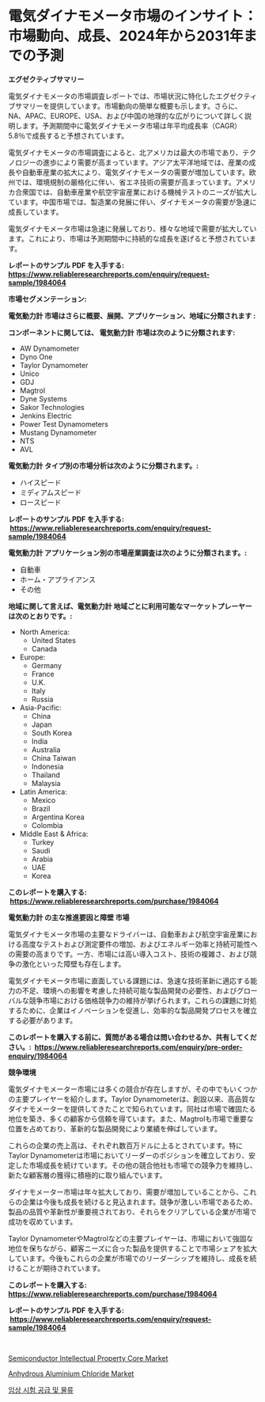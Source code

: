 <p><h1>電気ダイナモメータ市場のインサイト：市場動向、成長、2024年から2031年までの予測</h1></p><p><strong>エグゼクティブサマリー</strong></p>
<p><p>電気ダイナモメータの市場調査レポートでは、市場状況に特化したエグゼクティブサマリーを提供しています。市場動向の簡単な概要も示します。さらに、NA、APAC、EUROPE、USA、および中国の地理的な広がりについて詳しく説明します。予測期間中に電気ダイナモメータ市場は年平均成長率（CAGR）5.8％で成長すると予想されています。</p><p>電気ダイナモメータの市場調査によると、北アメリカは最大の市場であり、テクノロジーの進歩により需要が高まっています。アジア太平洋地域では、産業の成長や自動車産業の拡大により、電気ダイナモメータの需要が増加しています。欧州では、環境規制の厳格化に伴い、省エネ技術の需要が高まっています。アメリカ合衆国では、自動車産業や航空宇宙産業における機械テストのニーズが拡大しています。中国市場では、製造業の発展に伴い、ダイナモメータの需要が急速に成長しています。</p><p>電気ダイナモメータ市場は急速に発展しており、様々な地域で需要が拡大しています。これにより、市場は予測期間中に持続的な成長を遂げると予想されています。</p></p>
<p><strong>レポートのサンプル PDF を入手する: <a href="https://www.reliableresearchreports.com/enquiry/request-sample/1984064">https://www.reliableresearchreports.com/enquiry/request-sample/1984064</a></strong></p>
<p><strong>市場セグメンテーション:</strong></p>
<p><strong> 電気動力計 市場はさらに概要、展開、アプリケーション、地域に分類されます :</strong></p>
<p><strong>コンポーネントに関しては、 電気動力計 市場は次のように分類されます: &nbsp;</strong></p>
<p><ul><li>AW Dynamometer</li><li>Dyno One</li><li>Taylor Dynamometer</li><li>Unico</li><li>GDJ</li><li>Magtrol</li><li>Dyne Systems</li><li>Sakor Technologies</li><li>Jenkins Electric</li><li>Power Test Dynamometers</li><li>Mustang Dynamometer</li><li>NTS</li><li>AVL</li></ul></p>
<p><strong> 電気動力計 タイプ別の市場分析は次のように分類されます。:</strong></p>
<p><ul><li>ハイスピード</li><li>ミディアムスピード</li><li>ロースピード</li></ul></p>
<p><strong>レポートのサンプル PDF を入手する: &nbsp;<a href="https://www.reliableresearchreports.com/enquiry/request-sample/1984064">https://www.reliableresearchreports.com/enquiry/request-sample/1984064</a></strong></p>
<p><strong> 電気動力計 アプリケーション別の市場産業調査は次のように分類されます。:</strong></p>
<p><ul><li>自動車</li><li>ホーム・アプライアンス</li><li>その他</li></ul></p>
<p><strong>地域に関して言えば、電気動力計 地域ごとに利用可能なマーケットプレーヤーは次のとおりです。:</strong></p>
<p><ul>
    <li>
        North America:
        <ul>
            <li>United States</li>
            <li>Canada</li>
        </ul>
    </li>
    <li>
        Europe:
        <ul>
            <li>Germany</li>
            <li>France</li>
            <li>U.K.</li>
            <li>Italy</li>
            <li>Russia</li>
        </ul>
    </li>
    <li>
        Asia-Pacific:
        <ul>
            <li>China</li>
            <li>Japan</li>
            <li>South Korea</li>
            <li>India</li>
            <li>Australia</li>
            <li>China Taiwan</li>
            <li>Indonesia</li>
            <li>Thailand</li>
            <li>Malaysia</li>
        </ul>
    </li>
    <li>
        Latin America:
        <ul>
            <li>Mexico</li>
            <li>Brazil</li>
            <li>Argentina Korea</li>
            <li>Colombia</li>
        </ul>
    </li>
    <li>
        Middle East & Africa:
        <ul>
            <li>Turkey</li>
            <li>Saudi</li>
            <li>Arabia</li>
            <li>UAE</li>
            <li>Korea</li>
        </ul>
    </li>
    </ul></p>
<p><strong>このレポートを購入する: &nbsp;<a href="https://www.reliableresearchreports.com/purchase/1984064">https://www.reliableresearchreports.com/purchase/1984064</a></strong></p>
<p><strong>電気動力計 の主な推進要因と障壁 市場</strong></p>
<p><p>電気ダイナモメータ市場の主要なドライバーは、自動車および航空宇宙産業における高度なテストおよび測定要件の増加、およびエネルギー効率と持続可能性への需要の高まりです。一方、市場には高い導入コスト、技術の複雑さ、および競争の激化といった障壁も存在します。</p><p>電気ダイナモメータ市場に直面している課題には、急速な技術革新に適応する能力の不足、環境への影響を考慮した持続可能な製品開発の必要性、およびグローバルな競争市場における価格競争力の維持が挙げられます。これらの課題に対処するために、企業はイノベーションを促進し、効率的な製品開発プロセスを確立する必要があります。</p></p>
<p><strong>このレポートを購入する前に、質問がある場合は問い合わせるか、共有してください。:&nbsp; <a href="https://www.reliableresearchreports.com/enquiry/pre-order-enquiry/1984064">https://www.reliableresearchreports.com/enquiry/pre-order-enquiry/1984064</a></strong></p>
<p><strong>競争環境</strong></p>
<p><p>電気ダイナモメーター市場には多くの競合が存在しますが、その中でもいくつかの主要プレイヤーを紹介します。Taylor Dynamometerは、創設以来、高品質なダイナモメーターを提供してきたことで知られています。同社は市場で確固たる地位を築き、多くの顧客から信頼を得ています。また、Magtrolも市場で重要な位置を占めており、革新的な製品開発により業績を伸ばしています。</p><p>これらの企業の売上高は、それぞれ数百万ドルに上るとされています。特にTaylor Dynamometerは市場においてリーダーのポジションを確立しており、安定した市場成長を続けています。その他の競合他社も市場での競争力を維持し、新たな顧客層の獲得に積極的に取り組んでいます。</p><p>ダイナモメーター市場は年々拡大しており、需要が増加していることから、これらの企業は今後も成長を続けると見込まれます。競争が激しい市場であるため、製品の品質や革新性が重要視されており、それらをクリアしている企業が市場で成功を収めています。</p><p>Taylor DynamometerやMagtrolなどの主要プレイヤーは、市場において強固な地位を保ちながら、顧客ニーズに合った製品を提供することで市場シェアを拡大しています。今後もこれらの企業が市場でのリーダーシップを維持し、成長を続けることが期待されています。</p></p>
<p><strong>このレポートを購入する: &nbsp; <a href="https://www.reliableresearchreports.com/purchase/1984064">https://www.reliableresearchreports.com/purchase/1984064</a></strong></p>
<p><strong>レポートのサンプル PDF を入手する: &nbsp;<a href="https://www.reliableresearchreports.com/enquiry/request-sample/1984064">https://www.reliableresearchreports.com/enquiry/request-sample/1984064</a></strong><strong></strong></p>
<p>&nbsp;</p>
<p><p><a href="https://github.com/Sinjinluong3e0awx2m195k76/Market-Research-Report-List-1/blob/main/semiconductor-intellectual-property-core-market.md">Semiconductor Intellectual Property Core Market</a></p><p><a href="https://simplistic-meeting-7ee.notion.site/Anhydrous-Aluminium-Chloride-Market-Share-Market-New-Trends-Analysis-Report-By-Type-By-Applicatio-03827a6198b7434180c06c804bc23f1a">Anhydrous Aluminium Chloride Market</a></p><p><a href="https://github.com/darrellockm3ytan895656/Market-Research-Report-List-1/blob/main/263846610906.md">임상 시험 공급 및 물류</a></p></p>